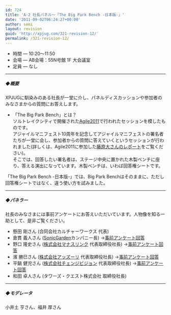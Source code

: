```yaml
---
id: 724
title: 'A-2 社長パネル～「The Big Park Bench -日本版-」'
date: '2011-09-02T06:24:27+00:00'
author: semi
layout: revision
guid: 'http://xpjug.com/321-revision-12/'
permalink: /321-revision-12/
---
```


- 時間 — 10:20～11:50
- 会場 — AB会場：55N号館 1F 大会議室
- 定員 — なし

---

##### ◆概要

XPJUGに馴染みのある社長が一堂に介し、パネルディスカッションや参加者のみなさまからの質問にお答えします。

- 「The Big Park Bench」とは？  
    ソルトレイクシティで開催された[Agile2011](http://agile2011.agilealliance.org/)で行われたセッションを模したものです。  
    アジャイルマニフェスト10周年を記念してアジャイルマニフェストの署名者たちが一堂に会し、参加者からの質問に答えていくというセッションが行われました(詳しくは、Agile2011に参加した[藤原大さんのレポート](http://enterprisezine.jp/article/detail/3384)をご覧ください)。  
    そこでは、回答したい署名者は、ステージ中央に置かれた木製ベンチに座り、答える演出になっています。木製ベンチは、いわば回答権シートです。

「The Big Park Bench -日本版-」では、Big Park Benchはそのままに、ただし回答権シートではなく、違う使い方を試みました。

---

##### ◆パネラー

社長のみなさまには事前アンケートにお答えいただいています。人物像を知る一助として、是非ご覧ください。

- 懸田 剛さん (合同会社カルチャーワークス 代表)
- 倉貫 義人さん ([SonicGarden](http://www.sonicgarden.jp/)カンパニー長) →[事前アンケート回答](http://xpjug.com/xpx-contents-a2-kuranuk/ "社長パネル事前アンケート～倉貫 義人さん")
- 野口 隆史さん ([株式会社マナスリンク](http://www.manaslink.com/) 代表取締役社長) →[事前アンケート回答](http://xpjug.com/xpx-contents-a2-noguchi/ "社長パネル事前アンケート～野口 隆史さん")
- 濱 勝巳さん ([株式会社アッズーリ](http://www.azzurri.jp/) 代表取締役社長) →[事前アンケート回答](http://xpjug.com/xpx-contents-a2-hama/ "社長パネル事前アンケート～濱 勝巳さん")
- 平鍋 健児さん ([株式会社チェンジビジョン](http://www.change-vision.com/) 代表取締役社長) →[事前アンケート回答](http://xpjug.com/xpx-contents-a2-hiranab/ "社長パネル事前アンケート～平鍋 健児さん")
- 和田 卓人さん (タワーズ・クエスト株式会社 取締役社長)

---

##### ◆モデレータ

小井土 亨さん、福井 厚さん